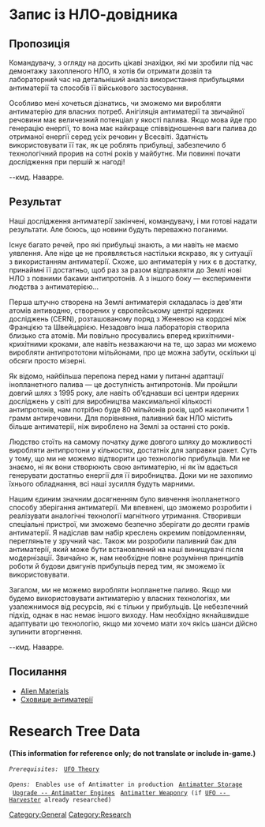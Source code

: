 # Запис із НЛО-довідника

## Пропозиція

Командувачу, з огляду на досить цікаві знахідки, які ми зробили під час
демонтажу захопленого НЛО, я хотів би отримати дозвіл та лабораторний
час на детальніший аналіз використання прибульцями антиматерії та
способів її військового застосування.

Особливо мені хочеться дізнатись, чи зможемо ми виробляти антиматерію
для власних потреб. Анігіляція антиматерії та звичайної речовини має
величезний потенціал у якості палива. Якщо мова йде про генерацію
енергії, то вона має найкраще співвідношення ваги палива до отриманої
енергії серед усіх речовин у Всесвіті. Здатність використовувати її так,
як це роблять прибульці, забезпечило б технологічний прорив на сотні
років у майбутнє. Ми повинні почати дослідження при першій ж нагоді!

--кмд. Наварре.

## Результат

Наші дослідження антиматерії закінчені, командувачу, і ми готові надати
результати. Але боюсь, що новини будуть переважно поганими.

Існує багато речей, про які прибульці знають, а ми навіть не маємо
уявлення. Але ніде це не проявляється настільки яскраво, як у ситуації з
використанням антиматерії. Схоже, шо антиматерія у них є в достатку,
принаймні її достатньо, щоб раз за разом відправляти до Землі нові НЛО з
повними баками антипротонів. А з іншого боку — експерименти людства з
антиматерією...

Перша штучно створена на Землі антиматерія складалась із дев'яти атомів
антиводню, створених у європейському центрі ядерних досліджень (CERN),
розташованому поряд з Женевою на кордоні між Францією та Швейцарією.
Незадовго інша лабораторія створила близько ста атомів. Ми повільно
просувались вперед крихітними-крихітними кроками, але навіть незважаючи
на те, що зараз ми можемо виробляти антипрототони мільйонами, про це
можна забути, оскільки ці обсяги просто мізерні.

Як відомо, найбільша перепона перед нами у питанні адаптації
інопланетного палива — це доступність антипротонів. Ми пройшли довгий
шлях з 1995 року, але навіть об’єднавши всі центри ядерних досліджень у
світі для виробництва максимальної кількості антипротонів, нам потрібно
буде 80 мільйонів років, щоб накопичити 1 грамм антиречовини. Для
порівняння, паливний бак НЛО містить більше антиматерії, ніж вироблено
на Землі за останні сто років.

Людство стоїть на самому початку дуже довгого шляху до можливості
виробляти антипротони у кількостях, достатніх для заправки ракет. Суть у
тому, що ми не можемо відтворити цю технологію прибульців. Ми не знаємо,
ні як вони створюють свою антиматерію, ні як їм вдається генерувати
достатньо енергії для її виробництва. Доки ми не захопимо їхнього
обладнання, всі наші зусилля будуть марними.

Нашим єдиним значним досягненням було вивчення інопланетного способу
зберігання антиматерії. Ми впевнені, що зможемо розробити і реалізувати
аналогічні технології магнітного утримання. Створивши спеціальні
пристрої, ми зможемо безпечно зберігати до десяти грамів антиматерії. Я
надіслав вам набір креслень окремим повідомленням, перегляньте у зручний
час. Також ми розробили паливний бак для антиматерії, який може бути
встановлений на наші винищувачі після модернізації. Звичайно ж, нам
необхідне повне розуміння принципів роботи й будови двигунів прибульців
перед тим, як зможемо їх використовувати.

Загалом, ми не можемо виробляти інопланетне паливо. Якщо ми будемо
використовувати антиматерію у власних технологіях, ми узалежнимося від
ресурсів, які є тільки у прибульців. Це небезпечний підхід, однак в нас
немає іншого виходу. Нам необхідно якнайшвидше адаптувати цю технологію,
якщо ми хочемо мати хоч якісь шанси дійсно зупинити вторгнення.

--кмд. Наварре.

## Посилання

- [Alien Materials](Research/Alien_Materials "wikilink")
- [Сховище антиматерії](Translation:B_antimatter_txt/uk "wikilink")

# Research Tree Data

**(This information for reference only; do not translate or include
in-game.)**

*`Prerequisites:`*
` `[`UFO Theory`](Research/UFO_Theory "wikilink")

*`Opens:`*
` Enables use of Antimatter in production`
` `[`Antimatter Storage`](Base_Facilities/Antimatter_Storage "wikilink")
` `[`Upgrade -- Antimatter Engines`](Aircraft_Equipment/Upgrades/Antimatter_Engines "wikilink")
` `[`Antimatter Weaponry`](Research/Antimatter_Weaponry "wikilink")` (if `[`UFO -- Harvester`](UFO/Harvester "wikilink")` already researched)`

[Category:General](Category:General "wikilink")
[Category:Research](Category:Research "wikilink")
